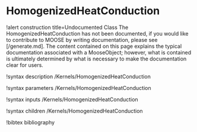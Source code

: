 <!-- MOOSE Documentation Stub: Remove this when content is added. -->

# HomogenizedHeatConduction

!alert construction title=Undocumented Class
The HomogenizedHeatConduction has not been documented, if you would like to contribute to MOOSE by
writing documentation, please see [/generate.md]. The content contained on this page explains
the typical documentation associated with a MooseObject; however, what is contained is ultimately
determined by what is necessary to make the documentation clear for users.

!syntax description /Kernels/HomogenizedHeatConduction

!syntax parameters /Kernels/HomogenizedHeatConduction

!syntax inputs /Kernels/HomogenizedHeatConduction

!syntax children /Kernels/HomogenizedHeatConduction

!bibtex bibliography
